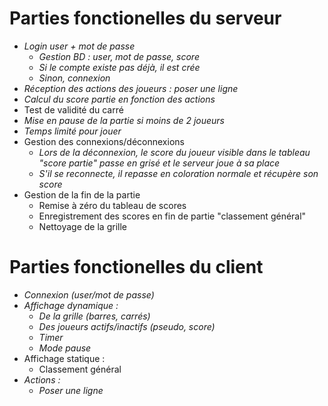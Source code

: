 # Parties fonctionelles du serveur
- *Login user + mot de passe*
  - *Gestion BD : user, mot de passe, score*
  - *Si le compte existe pas déjà, il est crée*
  - *Sinon, connexion*
- *Réception des actions des joueurs : poser une ligne*
- *Calcul du score partie en fonction des actions*
- Test de validité du carré
- *Mise en pause de la partie si moins de 2 joueurs*
- *Temps limité pour jouer*
- Gestion des connexions/déconnexions
  - *Lors de la déconnexion, le score du joueur visible dans le tableau "score partie" passe en grisé et le serveur joue à sa place*
  - *S'il se reconnecte, il repasse en coloration normale et récupère son score*
- Gestion de la fin de la partie
  - Remise à zéro du tableau de scores
  - Enregistrement des scores en fin de partie "classement général"
  - Nettoyage de la grille

# Parties fonctionelles du client
- *Connexion (user/mot de passe)*
- *Affichage dynamique :*
    - *De la grille (barres, carrés)*
    - *Des joueurs actifs/inactifs (pseudo, score)*
    - *Timer*
    - *Mode pause*
- Affichage statique :
    - Classement général
- *Actions :*
    - *Poser une ligne*
